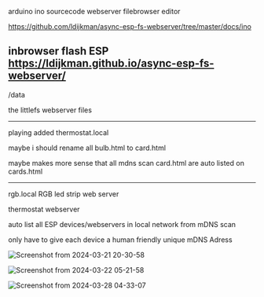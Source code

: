 arduino ino sourcecode webserver filebrowser editor

https://github.com/ldijkman/async-esp-fs-webserver/tree/master/docs/ino


inbrowser flash ESP https://ldijkman.github.io/async-esp-fs-webserver/
---

/data

the littlefs webserver files

---

playing added thermostat.local 

maybe i should rename all bulb.html to card.html

maybe makes more sense that all mdns scan card.html are auto listed on cards.html

---

rgb.local RGB led strip web server 

thermostat webserver

auto list all ESP devices/webservers in local network from mDNS scan

only have to give each device a human friendly unique mDNS Adress

![Screenshot from 2024-03-21 20-30-58](https://github.com/ldijkman/async-esp-fs-webserver/assets/45427770/2de7060e-8ae9-4229-992e-68701a9e5340)


![Screenshot from 2024-03-22 05-21-58](https://github.com/ldijkman/async-esp-fs-webserver/assets/45427770/52c2853a-93d6-4424-b299-b92c63d9cd2f)


![Screenshot from 2024-03-28 04-33-07](https://github.com/ldijkman/async-esp-fs-webserver/assets/45427770/e1a34931-bba8-4329-a1f5-df61014e2c28)
